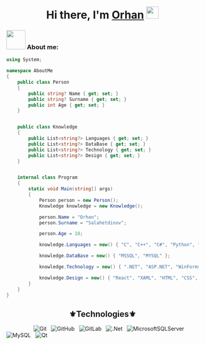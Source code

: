 <h1 align="center">Hi there, I'm <a href="https://github.com/Or1onn" target="_blank">Orhan</a>
<img src="https://github.com/blackcater/blackcater/raw/main/images/Hi.gif" height="32" /></h1>

### <img src="https://media.giphy.com/media/VgCDAzcKvsR6OM0uWg/giphy.gif" width="50"> About me:


```c#
using System;

namespace AboutMe
{
    public class Person
    {
        public string? Name { get; set; }
        public string? Surname { get; set; }
        public int Age { get; set; }
    }


    public class Knowledge
    {
        public List<string?> Languages { get; set; }
        public List<string?> DataBase { get; set; }
        public List<string?> Technology { get; set; }
        public List<string?> Design { get; set; }
    }


    internal class Program
    {
        static void Main(string[] args)
        {
            Person person = new Person();
            Knowledge knowledge = new Knowledge();

            person.Name = "Orhan";
            person.Surname = "Salahetdinov";

            person.Age = 18;

            knowledge.Languages = new() { "C", "C++", "C#", "Python", "JavaScript", "TypeScript" };

            knowledge.DataBase = new() { "MSSQL", "MYSQL" };

            knowledge.Technology = new() { ".NET", "ASP.NET", "WinForms", "WPF", "ADO.NET", "EntityFramework", "QT", "Azure", "Docker" };

            knowledge.Design = new() { "React", "XAML", "HTML", "CSS", "QML"};
        }
    }
}
```

<!-- [![GitHub Streak](http://github-readme-streak-stats.herokuapp.com?user=Or1onn&theme=onedark_duo)](https://git.io/streak-stats) -->
<!-- [![trophy](https://github-profile-trophy.vercel.app/?username=Or1onn&theme=gruvbox&column=3&margin-w=15&margin-h=15)](https://github.com/ryo-ma/github-profile-trophy) -->
<!-- [![Top Langs](https://github-readme-stats.vercel.app/api/top-langs/?username=Or1onn&theme=dark&langs_count=8)](https://github.com/anuraghazra/github-readme-stats) -->


<h2 align="center"><strong>⚜Technologies⚜</strong></h2>

&nbsp;&nbsp;&nbsp;&nbsp;&nbsp;&nbsp;&nbsp;&nbsp;&nbsp;&nbsp;&nbsp;&nbsp;&nbsp;&nbsp;&nbsp;&nbsp;&nbsp;&nbsp;![Git](https://img.shields.io/badge/git-%23F05033.svg?style=for-the-badge&logo=git&logoColor=white)&nbsp;&nbsp;&nbsp;![GitHub](https://img.shields.io/badge/github-%23121011.svg?style=for-the-badge&logo=github&logoColor=white)&nbsp;&nbsp;&nbsp;![GitLab](https://img.shields.io/badge/gitlab-%23181717.svg?style=for-the-badge&logo=gitlab&logoColor=white)&nbsp;&nbsp;&nbsp;![.Net](https://img.shields.io/badge/.NET-5C2D91?style=for-the-badge&logo=.net&logoColor=white)&nbsp;&nbsp;&nbsp;![MicrosoftSQLServer](https://img.shields.io/badge/Microsoft%20SQL%20Sever-CC2927?style=for-the-badge&logo=microsoft%20sql%20server&logoColor=white)&nbsp;&nbsp;&nbsp;![MySQL](https://img.shields.io/badge/mysql-%2300f.svg?style=for-the-badge&logo=mysql&logoColor=white)&nbsp;&nbsp;&nbsp;![Qt](https://img.shields.io/badge/Qt-%23217346.svg?style=for-the-badge&logo=Qt&logoColor=white)

